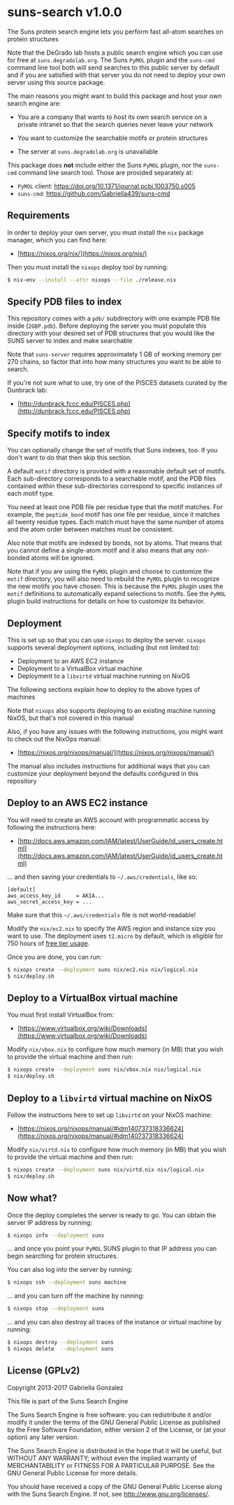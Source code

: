 # suns-search v1.0.0

The Suns protein search engine lets you perform fast all-atom searches on
protein structures

Note that the DeGrado lab hosts a public search engine which you can use for
free at `suns.degradolab.org`.  The Suns `PyMOL` plugin and the `suns-cmd`
command line tool both will send searches to this public server by default and
if you are satisfied with that server you do not need to deploy your own server
using this source package.

The main reasons you might want to build this package and host your own search
engine are:

* You are a company that wants to host its own search service on a private
  intranet so that the search queries never leave your network

* You want to customize the searchable motifs or protein structures

* The server at `suns.degradolab.org` is unavailable

This package does **not** include either the Suns `PyMOL` plugin, nor the
`suns-cmd` command line search tool.  Those are provided separately at:

* `PyMOL` client: <https://doi.org/10.1371/journal.pcbi.1003750.s005>
* `suns-cmd`: <https://github.com/Gabriella439/suns-cmd>

## Requirements

In order to deploy your own server, you must install the `nix` package manager,
which you can find here:

* [https://nixos.org/nix/](https://nixos.org/nix/)

Then you must install the `nixops` deploy tool by running:

```bash
$ nix-env --install --attr nixops --file ./release.nix
```

## Specify PDB files to index

This repository comes with a `pdb/` subdirectory with one example PDB file
inside (`2GBP.pdb`).  Before deploying the server you must populate this
directory with your desired set of PDB structures that you would like the SUNS
server to index and make searchable

Note that `suns-server` requires approximately 1 GB of working memory per 270
chains, so factor that into how many structures you want to be able to search.

If you're not sure what to use, try one of the PISCES datasets curated by the
Dunbrack lab:

* [http://dunbrack.fccc.edu/PISCES.php](http://dunbrack.fccc.edu/PISCES.php)

## Specify motifs to index

You can optionally change the set of motifs that Suns indexes, too.  If you
don't want to do that then skip this section.

A default `motif` directory is provided with a reasonable default set of motifs.
Each sub-directory corresponds to a searchable motif, and the PDB files
contained within these sub-directories correspond to specific instances of each
motif type.

You need at least one PDB file per residue type that the motif matches.  For
example, the `peptide_bond` motif has one file per residue, since it matches all
twenty residue types.  Each match must have the same number of atoms and the
atom order between matches must be consistent.

Also note that motifs are indexed by bonds, not by atoms.  That means that you
cannot define a single-atom motif and it also means that any non-bonded atoms
will be ignored.

Note that if you are using the `PyMOL` plugin and choose to customize the
`motif` directory, you will also need to rebuild the `PyMOL` plugin to recognize
the new motifs you have chosen.  This is because the `PyMOL` plugin uses the
`motif` definitions to automatically expand selections to motifs.  See the
`PyMOL` plugin build instructions for details on how to customize its behavior.

## Deployment

This is set up so that you can use `nixops` to deploy the server.  `nixops`
supports several deployment options, including (but not limited to):

* Deployment to an AWS EC2 instance
* Deployment to a VirtualBox virtual machine
* Deployment to a `libvirtd` virtual machine running on NixOS

The following sections explain how to deploy to the above types of machines

Note that `nixops` also supports deploying to an existing machine running NixOS,
but that's not covered in this manual

Also, if you have any issues with the following instructions, you might want to
check out the NixOps manual:

* [https://nixos.org/nixops/manual/](https://nixos.org/nixops/manual/)

The manual also includes instructions for additional ways that you can customize
your deployment beyond the defaults configured in this repository

## Deploy to an AWS EC2 instance

You will need to create an AWS account with programmatic access by following
the instructions here:

* [http://docs.aws.amazon.com/IAM/latest/UserGuide/id_users_create.html](http://docs.aws.amazon.com/IAM/latest/UserGuide/id_users_create.html)

... and then saving your credentials to `~/.aws/credentials`, like so:

```
[default]
aws_access_key_id     = AKIA...
aws_secret_access_key = ...
```

Make sure that this `~/.aws/credentials` file is not world-readable!

Modify the `nix/ec2.nix` to specify the AWS region and instance size you want
to use.  The deployment uses `t2.micro` by default, which is eligible for 750
hours of [free tier usage](https://aws.amazon.com/free/faqs/).

Once you are done, you can run:

```bash
$ nixops create --deployment suns nix/ec2.nix nix/logical.nix
$ nix/deploy.sh
```

## Deploy to a VirtualBox virtual machine

You must first install VirtualBox from:

* [https://www.virtualbox.org/wiki/Downloads](https://www.virtualbox.org/wiki/Downloads)

Modify `nix/vbox.nix` to configure how much memory (in MB) that you wish to
provide the virtual machine and then run:

```bash
$ nixops create --deployment suns nix/vbox.nix nix/logical.nix
$ nix/deploy.sh
```

## Deploy to a `libvirtd` virtual machine on NixOS

Follow the instructions here to set up `libvirtd` on your NixOS machine:

* [https://nixos.org/nixops/manual/#idm140737318336624](https://nixos.org/nixops/manual/#idm140737318336624)

Modify `nix/virtd.nix` to configure how much memory (in MB) that you wish to
provide the virtual machine and then run:

```bash
$ nixops create --deployment suns nix/virtd.nix nix/logical.nix
$ nix/deploy.sh
```

## Now what?

Once the deploy completes the server is ready to go.  You can obtain the server
IP address by running:

```bash
$ nixops info --deployment suns
```

... and once you point your `PyMOL` SUNS plugin to that IP address you can begin
searching for protein structures.

You can also log into the server by running:

```bash
$ nixops ssh --deployment suns machine
```

... and you can turn off the machine by running:

```bash
$ nixops stop --deployment suns
```

... and you can also destroy all traces of the instance or virtual machine by
running:

```bash
$ nixops destroy --deployment suns
$ nixops delete  --deployment suns
```

## License (GPLv2)

Copyright 2013-2017 Gabriella Gonzalez

This file is part of the Suns Search Engine

The Suns Search Engine is free software: you can redistribute it and/or modify
it under the terms of the GNU General Public License as published by the Free
Software Foundation, either version 2 of the License, or (at your option) any
later version.

The Suns Search Engine is distributed in the hope that it will be useful, but
WITHOUT ANY WARRANTY; without even the implied warranty of MERCHANTABILITY or
FITNESS FOR A PARTICULAR PURPOSE.  See the GNU General Public License for more
details.

You should have received a copy of the GNU General Public License along with the
Suns Search Engine.  If not, see <http://www.gnu.org/licenses/>.
